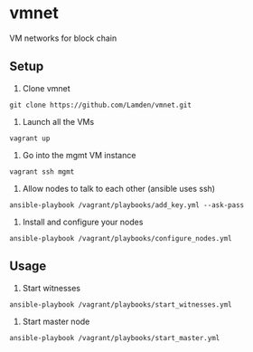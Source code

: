# vmnet
VM networks for block chain

## Setup

1. Clone vmnet
```
git clone https://github.com/Lamden/vmnet.git
```

1. Launch all the VMs
```
vagrant up
```

1. Go into the mgmt VM instance
```
vagrant ssh mgmt
```

1. Allow nodes to talk to each other (ansible uses ssh)
```
ansible-playbook /vagrant/playbooks/add_key.yml --ask-pass
```

1. Install and configure your nodes
```
ansible-playbook /vagrant/playbooks/configure_nodes.yml
```

## Usage

1. Start witnesses
```
ansible-playbook /vagrant/playbooks/start_witnesses.yml
```

1. Start master node
```
ansible-playbook /vagrant/playbooks/start_master.yml
```
